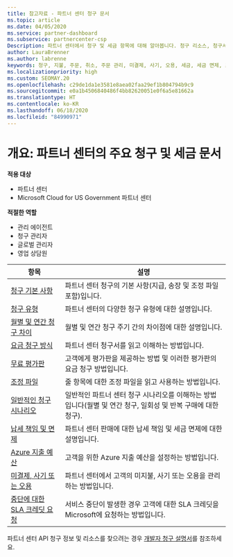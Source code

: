 ```yaml
---
title: 참고자료 - 파트너 센터 청구 문서
ms.topic: article
ms.date: 04/05/2020
ms.service: partner-dashboard
ms.subservice: partnercenter-csp
Description: 파트너 센터에서 청구 및 세금 항목에 대해 알아봅니다. 청구 리소스, 청구서, CSP 청구 및 세금에 대한 정보가 포함되어 있습니다.
author: LauraBrenner
ms.author: labrenne
keywords: 청구, 지불, 주문, 취소, 주문 관리, 미결제, 사기, 오용, 세금, 세금 면제, 조정 파일
ms.localizationpriority: high
ms.custom: SEOMAY.20
ms.openlocfilehash: c29de1da1e3581e8aea02faa29ef1b804794b9c9
ms.sourcegitcommit: e0a1b4506840486f4bb82620051e0f6a5e81662a
ms.translationtype: HT
ms.contentlocale: ko-KR
ms.lasthandoff: 06/18/2020
ms.locfileid: "84990971"
---
```

# <a name="overview-main-billing-and-tax-articles-in-partner-center"></a>개요: 파트너 센터의 주요 청구 및 세금 문서

**적용 대상**

- 파트너 센터
- Microsoft Cloud for US Government 파트너 센터

**적절한 역할**

- 관리 에이전트
- 청구 관리자
- 글로벌 관리자
- 영업 상담원

| 항목 | 설명 |
| ----- | ----------- |
| [청구 기본 사항](billing-basics.md) | 파트너 센터 청구의 기본 사항(지급, 송장 및 조정 파일 포함)입니다. |
| [청구 유형](billing-different-types.md) | 파트너 센터의 다양한 청구 유형에 대한 설명입니다. |
| [월별 및 연간 청구 차이](billing-annual-monthly.md) | 월별 및 연간 청구 주기 간의 차이점에 대한 설명입니다. |
| [요금 청구 방식](read-your-bill.md) | 파트너 센터 청구서를 읽고 이해하는 방법입니다. |
| [무료 평가판](offer-your-customers-trials-of-microsoft-products.md) | 고객에게 평가판을 제공하는 방법 및 이러한 평가판의 요금 청구 방법입니다. |
| [조정 파일](use-the-reconciliation-files.md) | 줄 항목에 대한 조정 파일을 읽고 사용하는 방법입니다. |
| [일반적인 청구 시나리오](common-billing-scenarios.md) | 일반적인 파트너 센터 청구 시나리오를 이해하는 방법입니다(월별 및 연간 청구, 일회성 및 반복 구매에 대한 청구). |
| [납세 책임 및 면제](tax-and-tax-exemptions.md) | 파트너 센터 판매에 대한 납세 책임 및 세금 면제에 대한 설명입니다. |
| [Azure 지출 예산](set-an-azure-spending-budget-for-your-customers.md) | 고객을 위한 Azure 지출 예산을 설정하는 방법입니다. |
| [미결제, 사기 또는 오용](non-payment--fraud--or-misuse.md) | 파트너 센터에서 고객의 미지불, 사기 또는 오용을 관리하는 방법입니다. |
| [중단에 대한 SLA 크레딧 요청](request-credit.md) | 서비스 중단이 발생한 경우 고객에 대한 SLA 크레딧을 Microsoft에 요청하는 방법입니다. |

파트너 센터 API 청구 정보 및 리소스를 찾으려는 경우 [개발자 청구 설명서](https://docs.microsoft.com/partner-center/develop/manage-billing)를 참조하세요.
